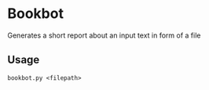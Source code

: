 # Bookbot

Generates a short report about an input text in form of a file

## Usage
`bookbot.py <filepath>`